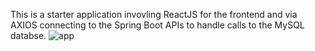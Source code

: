 This is a starter application invovling ReactJS for the frontend and via AXIOS connecting to the Spring Boot APIs to handle calls to the MySQL databse.
![app](/app.png)
